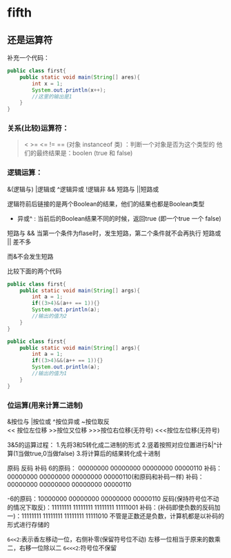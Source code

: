 # fifth 

## 还是运算符

补充一个代码：


```java
public class first{
    public static void main(String[] ares){
        int x = 1;
        System.out.println(x++);
        //这里的输出是1
    }
}
```


### 关系(比较)运算符：

> < >= <= != == (对象 instanceof 类) ：判断一个对象是否为这个类型的
他们的最终结果是：boolen  (true 和 false)

### 逻辑运算：

&(逻辑与)  |逻辑或   ^逻辑异或   !逻辑非   && 短路与   ||短路或

逻辑符前后链接的是两个Boolean的结果，他们的结果也都是Boolean类型

- 异或^ : 当前后的Boolean结果不同的时候，返回true (即一个true 一个 false)

短路与 &&  当第一个条件为flase时，发生短路，第二个条件就不会再执行
短路或 || 差不多

而&不会发生短路

比较下面的两个代码


```java
public class first{
    public static void main(String[] args){
        int a = 1;
        if((3>4)&(a++ == 1)){}
        System.out.println(a);
        //输出的值为2
    }
}
```


```java
public class first{
    public static void main(String[] args){
        int a = 1;
        if((3>4)&&(a++ == 1)){}
        System.out.println(a);
        //输出的值为1
    }
}
```


### 位运算(用来计算二进制)

&按位与   |按位或   ^按位异或   ~按位取反   
<< 按位左位移   >>按位又位移   >>>按位右位移(无符号)   <<<按位左位移(无符号)

3&5的运算过程：
1.先将3和5转化成二进制的形式
2.竖着按照对应位置进行&|^计算(1当做true,0当做false)
3.将计算后的结果转化成十进制

原码 反码 补码
6的原码： 00000000 00000000 00000000 00000110
补码：    00000000 00000000 00000000 00000110(和原码和补码一样)
补码：    00000000 00000000 00000000 00000110

-6的原码：10000000 00000000 00000000  00000110
反码(保持符号位不动的情况下取反)：11111111 11111111 11111111 11111001
补码：(补码即使负数的反码加一)：11111111 11111111 11111111 11111010
不管是正数还是负数，计算机都是以补码的形式进行存储的

```6<<2```:表示香左移动一位，右侧补零(保留符号位不动)
左移一位相当于原来的数乘二，右移一位除以二
```6<<<2```:符号位不保留